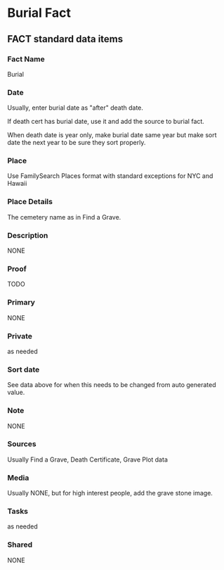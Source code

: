 # Burial Fact

## FACT standard data items

### Fact Name

Burial

### Date

Usually, enter burial date as "after" death date.

If death cert has burial date, use it and add the source to burial fact.

When death date is year only, make burial date same year but make sort date the next year to be sure they sort properly.

### Place

Use FamilySearch Places format with standard exceptions for NYC and Hawaii

### Place Details

The cemetery name as in Find a Grave.

### Description

NONE

### Proof

TODO

### Primary

NONE

### Private

as needed

### Sort date

See data above for when this needs to be changed from auto generated value.

### Note

NONE

### Sources

Usually Find a Grave, Death Certificate, Grave Plot data

### Media

Usually NONE, but for high interest people, add the grave stone image.

### Tasks

as needed

### Shared

NONE
